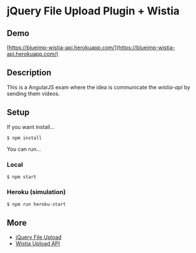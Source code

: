 # jQuery File Upload Plugin + Wistia

## Demo

[https://blueimp-wistia-api.herokuapp.com/](https://blueimp-wistia-api.herokuapp.com/)

## Description

This is a AngularJS exam where the idea is communicate the *wistia-api* by sending them videos.

## Setup

If you want install...

```
$ npm install
```

You can run...

### Local

```
$ npm start
```

### Heroku (simulation)

```
$ npm run heroku-start
```

## More

 - [jQuery File Upload](https://github.com/blueimp/jQuery-File-Upload)
 - [Wistia Upload API](https://wistia.com/doc/upload-api)
